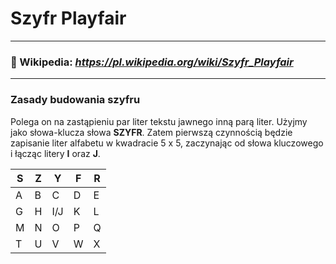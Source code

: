 # Szyfr Playfair
---
### :book: Wikipedia: *https://pl.wikipedia.org/wiki/Szyfr_Playfair*
---
### Zasady budowania szyfru
Polega on na zastąpieniu par liter tekstu jawnego inną parą liter. Użyjmy jako słowa-klucza słowa **SZYFR**. Zatem pierwszą czynnością będzie zapisanie liter alfabetu w kwadracie 5 x 5, zaczynając od słowa kluczowego i łącząc litery **I** oraz **J**.

| S | Z | Y | F | R |
| --- | --- | --- | --- | --- |
| A | B | C | D | E |
| G | H | I/J | K | L |
| M | N | O | P | Q |
| T | U | V | W | X |